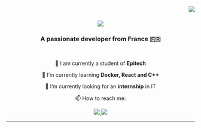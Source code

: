 <img align="right" src="https://visitor-badge.laobi.icu/badge?page_id=ulyzzze.ulyzzze" />

<h1 align="center">
    <img src="https://readme-typing-svg.herokuapp.com/?font=Righteous&size=35&center=true&vCenter=true&width=500&height=70&duration=4000&lines=Hi+There!+👋;+I'm+Ulysse+Couchoud!;" />
</h1>

<h3 align="center">A passionate developer from France 🇫🇷 </h3>

<br/>

<div align="center">

🔭 I am currently a student of **Epitech**

🌱 I’m currently learning **Docker, React and C++**

🤔 I’m currently looking for an **internship** in IT

📫 How to reach me:
  
 </div>
 
<div align="center"> 
  <a href="mailto:ulysse.couchoud@epitech.eu">
    <img src="https://img.shields.io/badge/Gmail-333333?style=for-the-badge&logo=gmail&logoColor=red" />
  </a>
  <a href="https://www.linkedin.com/in/ulysse-couchoud-a975322a4/" target="_blank">
    <img src="https://img.shields.io/badge/LinkedIn-0077B5?style=for-the-badge&logo=linkedin&logoColor=white" target="_blank" />
  </a>
</div>

 <hr/>
